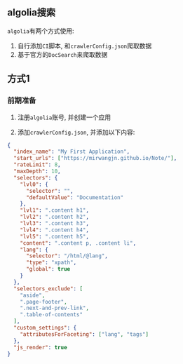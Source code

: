 ## algolia搜索

`algolia`有两个方式使用:

1. 自行添加`CI`脚本, 和`crawlerConfig.json`爬取数据
2. 基于官方的`DocSearch`来爬取数据

## 方式1

### 前期准备

1. 注册`algolia`账号, 并创建一个应用

2. 添加`crawlerConfig.json`, 并添加以下内容:

```json [crawlerConfig.json]
{
  "index_name": "My First Application",
  "start_urls": ["https://mirwangjn.github.io/Note/"],
  "rateLimit": 8,
  "maxDepth": 10,
  "selectors": {
    "lvl0": {
      "selector": "",
      "defaultValue": "Documentation"
    },
    "lvl1": ".content h1",
    "lvl2": ".content h2",
    "lvl3": ".content h3",
    "lvl4": ".content h4",
    "lvl5": ".content h5",
    "content": ".content p, .content li",
    "lang": {
      "selector": "/html/@lang",
      "type": "xpath",
      "global": true
    }
  },
  "selectors_exclude": [
    "aside",
    ".page-footer",
    ".next-and-prev-link",
    ".table-of-contents"
  ],
  "custom_settings": {
    "attributesForFaceting": ["lang", "tags"]
  },
  "js_render": true
}
```


